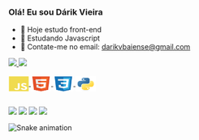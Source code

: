 ### Olá! Eu sou Dárik Vieira 

- 🔭 Hoje estudo front-end
- 🌱 Estudando Javascript
- 💬 Contate-me no email: darikvbaiense@gmail.com

<div >
  <a href="https://github.com/DARIKVIEIRA">
  <img height="180em" src="https://github-readme-stats.vercel.app/api?username=DARIKVIEIRA&show_icons=true&theme=dark&include_all_commits=true&count_private=true"/>
  <img height="180em" src="https://github-readme-stats.vercel.app/api/top-langs/?username=DARIKVIEIRA&layout=compact&langs_count=7&theme=dark"/>
</div>
<div style="display: inline_block"><br>
  <img align="center" alt="Darik-Js" height="30" width="40" src="https://raw.githubusercontent.com/devicons/devicon/master/icons/javascript/javascript-plain.svg">
  <img align="center" alt="Darik-HTML" height="30" width="40" src="https://raw.githubusercontent.com/devicons/devicon/master/icons/html5/html5-original.svg">
  <img align="center" alt="Darik-CSS" height="30" width="40" src="https://raw.githubusercontent.com/devicons/devicon/master/icons/css3/css3-original.svg">
  <img align="center" alt="Darik-Python" height="30" width="40" src="https://raw.githubusercontent.com/devicons/devicon/master/icons/python/python-original.svg">
 
</div>

 ##
<div>
 <a href="https://www.youtube.com/channel/UC_-uuuZbY0AAt9CViNzvc-Q" target="_blank"><img src="https://img.shields.io/badge/Telegram-2CA5E0?style=for-the-badge&logo=telegram&logoColor=white"></a>
  <a href="https://www.instagram.com/darikvieirabjj/" target="_blank"><img src="https://img.shields.io/badge/-Instagram-%23E4405F?style=for-the-badge&logo=instagram&logoColor=white" target="_blank"></a> 
  <a href = "mailto:darikvbaiense@gmail.com"><img src="https://img.shields.io/badge/-Gmail-%23333?style=for-the-badge&logo=gmail&logoColor=white" target="_blank"></a>
  <a href="https://www.linkedin.com/in/in/darik-vieira-b81a08256/" target="_blank"><img src="https://img.shields.io/badge/-LinkedIn-%230077B5?style=for-the-badge&logo=linkedin&logoColor=white" target="_blank"></a> 

  ![Snake animation](https://github.com/DARIKVIEIRA/DARIKVIEIRA/blob/output/github-contribution-grid-snake.svg)
 </div>
